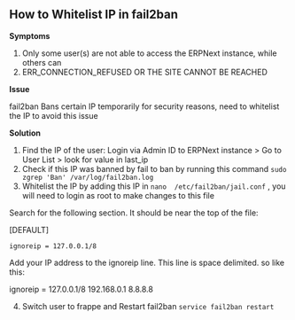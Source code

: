 ## How to Whitelist IP in fail2ban

**Symptoms**

1. Only some user(s) are not able to access the ERPNext instance, while others can
2. ERR_CONNECTION_REFUSED OR THE SITE CANNOT BE REACHED

**Issue**

fail2ban Bans certain IP temporarily for security reasons, need to whitelist the IP to avoid this issue

**Solution**

1. Find the IP of the user: Login via Admin ID to ERPNext instance > Go to User List > look for value in last_ip
1. Check if this IP was banned by fail to ban by running this command `sudo zgrep 'Ban' /var/log/fail2ban.log`
1. Whitelist the IP by adding this IP in `nano  /etc/fail2ban/jail.conf` , you will need to login as root to make changes to this file

Search for the following section.  It should be near the top of the file:

[DEFAULT]

`ignoreip = 127.0.0.1/8`

Add your IP address to the ignoreip line.  This line is space delimited.  so like this:

ignoreip = 127.0.0.1/8 192.168.0.1 8.8.8.8

4. Switch user to frappe and Restart fail2ban `service fail2ban restart`


